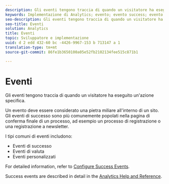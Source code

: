 ```yaml
---
description: Gli eventi tengono traccia di quando un visitatore ha eseguito un'azione specifica.
keywords: Implementazione di Analytics; evento; evento success; evento valuta; Evento personalizzato
seo-description: Gli eventi tengono traccia di quando un visitatore ha eseguito un'azione specifica.
seo-title: Eventi
solution: Analytics
title: Eventi
topic: Sviluppatore e implementazione
uuid: d 2 edd 432-60 bc -4426-9967-153 b 713147 a 1
translation-type: tm+mt
source-git-commit: 86fe1b3650100a05e52fb2102134fee515c871b1

---
```



# Eventi

Gli eventi tengono traccia di quando un visitatore ha eseguito un'azione specifica.

Un evento deve essere considerato una pietra miliare all'interno di un sito. Gli eventi di successo sono più comunemente popolati nella pagina di conferma finale di un processo, ad esempio un processo di registrazione o una registrazione a newsletter.

I tipi comuni di eventi includono:

* Eventi di successo
* Eventi di valuta
* Eventi personalizzati

For detailed information, refer to [Configure Success Events](/help/admin/admin/c-success-events/t-success-events.md).

Success events are described in detail in the [Analytics Help and Reference](https://marketing.adobe.com/resources/help/en_US/reference/success_event.html).

